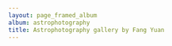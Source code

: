 ```yaml
---
layout: page_framed_album
album: astrophotography
title: Astrophotography gallery by Fang Yuan
---
```

